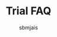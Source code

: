 ---  
title: "Trial FAQ"
description: "Solutions to common questions related to trial setup and management."
author: sbmjais
ms.author: shjais
ms.date: 06/02/2021
ms.topic: article
ms.service: dynamics-365-customervoice
ms.custom: template-trial-faq
manager: shujoshi
---